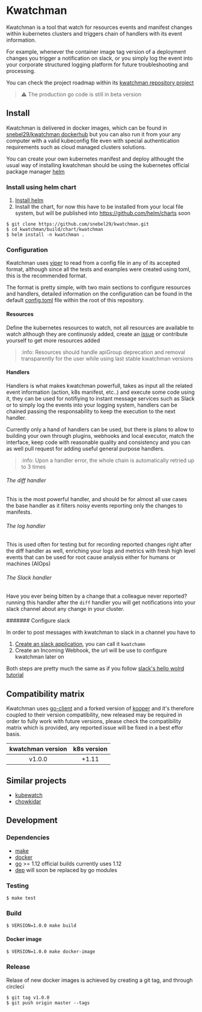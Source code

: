 # Kwatchman

Kwatchman is a tool that watch for resources events and manifest changes within kubernetes clusters and triggers chain of handlers with its event information.

For example, whenever the container image tag version of a deployment changes you trigger a notification on slack, or you simply log the event into your corporate structured logging platform for future troubleshooting and processing.

You can check the project roadmap within its [kwatchman repository project](https://github.com/snebel29/kwatchman/projects/1)

> :warning: The production go code is still in beta version

<INSERT ANIMATED GIFT HERE>

## Install

Kwatchman is delivered in docker images, which can be found in [snebel29/kwatchman dockerhub](https://hub.docker.com/r/snebel29/kwatchman/tags) but you can also run it from your any computer with a valid kubeconfig file even with special authentication requirements such as cloud managed clusters solutions.

You can create your own kubernetes manifest and deploy althought the usual way of installing kwatchman should be using the kubernetes official package manager [helm](https://helm.sh/) 

### Install using helm chart

1. [Install helm](https://helm.sh/docs/using_helm/)
2. Install the chart, for now this have to be installed from your local file system, but will be published into https://github.com/helm/charts soon
```
$ git clone https://github.com/snebel29/kwatchman.git
$ cd kwatchman/build/chart/kwatchman
$ helm install -n kwatchman .
```

### Configuration

Kwatchman uses [viper](https://github.com/spf13/viper) to read from a config file in any of its accepted format, although since all the tests and examples were created using toml, this is the recommended format.

The format is pretty simple, with two main sections to configure resources and handlers, detailed information on the configuration can be found in the default [config.toml](./config.toml) file within the root of this repository.


#### Resources

Define the kubernetes resources to watch, not all resources are available to watch although they are continuosly added, create an [issue](https://github.com/snebel29/kwatchman/issues) or contribute yourself to get more resources added

> :info: Resources should handle apiGroup deprecation and removal transparently for the user while using last stable kwatchman versions

#### Handlers
Handlers is what makes kwatchman powerfull, takes as input all the related event information (action, k8s manifest, etc..) and execute some code using it, they can be used for notifiying to instant message services such as Slack or to simply log the events into your logging system, handlers can be chained passing the responsability to keep the execution to the next handler.

Currently only a hand of handlers can be used, but there is plans to allow to building your own through plugins, webhooks and local executor, match the interface, keep code with reasonable quality and consistency and you can as well pull request for adding useful general purpose handlers.

> :info: Upon a handler error, the whole chain is automatically retried up to 3 times

###### The diff handler
This is the most powerful handler, and should be for almost all use cases the base handler as it filters noisy events reporting only the changes to manifests.

###### The log handler
This is used often for testing but for recording reported changes right after the diff handler as well, enriching your logs and metrics with fresh high level events that can be used for root cause analysis either for humans or machines (AIOps)

###### The Slack handler
Have you ever being bitten by a change that a colleague never reported? running this handler after the `diff` handler you will get notifications into your slack channel about any change in your cluster. 

####### Configure slack

In order to post messages with kwatchman to slack in a channel you have to 

1. [Create an slack application](https://api.slack.com/apps/new), you can call it `kwatchamn`
2. Create an Incoming Webhook, the url will be use to configure kwatchman later on

Both steps are pretty much the same as if you follow [slack's hello wolrd tutorial](https://api.slack.com/tutorials/slack-apps-hello-world)

## Compatibility matrix
Kwatchman uses [go-client](https://github.com/kubernetes/client-go) and a forked version of [kooper](https://github.com/snebel29/kooper) and it's therefore coupled to their version compatibility, new released may be required in order to fully work with future versions, please check the compatibility matrix which is provided, any reported issue will be fixed in a best effor basis.

kwatchman version | k8s version |
|:----------:|:-------------:|
| v1.0.0 |  +1.11 |

## Similar projects

- [kubewatch](https://github.com/bitnami-labs/kubewatch)
- [chowkidar](https://github.com/stakater/Chowkidar)

## Development
### Dependencies

- [make](https://www.gnu.org/software/make/)
- [docker](https://www.docker.com/)
- [go](https://golang.org/dl/) >= 1.12 official builds currently uses 1.12
- [dep](https://github.com/golang/dep) will soon be replaced by go modules

### Testing
```
$ make test
```

### Build
```
$ VERSION=1.0.0 make build
```

#### Docker image
```
$ VERSION=1.0.0 make docker-image
```

### Release
Relase of new docker images is achieved by creating a git tag, and through circleci
```
$ git tag v1.0.0
$ git push origin master --tags
```

